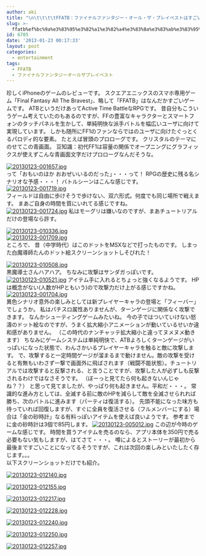```yaml
---
author: aki
title: "\n\t\t\t\tFFATB：ファイナルファンタジー・オール・ザ・ブレイベストはすごいゲームな予感\t\t"
slug: >-
  ffatb%ef%bc%9a%e3%83%95%e3%82%a1%e3%82%a4%e3%83%8a%e3%83%ab%e3%83%95%e3%82%a1%e3%83%b3%e3%82%bf%e3%82%b8%e3%83%bc%e3%83%bb%e3%82%aa%e3%83%bc%e3%83%ab%e3%83%bb%e3%82%b6%e3%83%bb%e3%83%96%e3%83%ac
id: 6705
date: '2013-01-23 00:17:33'
layout: post
categories:
  - entertainment
tags:
  - FFATB
  - ファイナルファンタジーオールザブレイベスト
---
```


珍しくiPhoneのゲームのレビューです。 スクエアエニックスのスマホ専用ゲーム「Final Fantasy All The Bravest」、略して「FFATB」はなんだかすごいゲームです。 ATBというだけあってActive Time BattleなRPGです。 昔自分もこういうゲーム考えていたのもあるのですが、FFの豊富なキャラクターとスマートフォンのタッチパネルを生かして、単純明快な派手バトルを幅広いユーザに向けて実現しています。 しかも随所にFF1のファンならではのユーザに向けたぐっとくるパロディ的な要素。 たとえば冒頭のプロローグです。 クリスタルのテーマにのせてこの青画面。 豆知識：初代FF1は容量の関係でオープニングにグラフィックスが使えずこんな青画面文字だけプロローグなんだそうな。  

[![20130123-001657.jpg](https://aki.shirai.as/wp-content/uploads/2013/01/20130123-001657.jpg)](https://aki.shirai.as/wp-content/uploads/2013/01/20130123-001657.jpg)  
って「おもいのほか おおぜいいるのだった」・・・って！ RPGの歴史に残る名シナリオな予感・・・！ バトルシーンはこんな感じです。  
[![20130123-001719.jpg](https://aki.shirai.as/wp-content/uploads/2013/01/20130123-001719.jpg)](https://aki.shirai.as/wp-content/uploads/2013/01/20130123-001719.jpg)  
フィールドは自由に歩けそうで歩けない、双六形式。何度でも同じ場所で戦えます。 まあご自身の時間を質にいれてる感じですね。  
[![20130123-001724.jpg](https://aki.shirai.as/wp-content/uploads/2013/01/20130123-001724.jpg)](https://aki.shirai.as/wp-content/uploads/2013/01/20130123-001724.jpg) 私はモーグリは嫌いなのですが、まあチュートリアルだけの登場なら許す。  

[![20130123-010336.jpg](https://aki.shirai.as/wp-content/uploads/2013/01/20130123-010336.jpg)](https://aki.shirai.as/wp-content/uploads/2013/01/20130123-010336.jpg)  
[![20130123-001709.jpg](https://aki.shirai.as/wp-content/uploads/2013/01/20130123-001709.jpg)](https://aki.shirai.as/wp-content/uploads/2013/01/20130123-001709.jpg)  
ところで、 昔（中学時代）はこのドットをMSXなどで打ったものです。 しまった白魔導師たんのドット絵スクリーンショットしそびれた！  

[![20130123-010508.jpg](https://aki.shirai.as/wp-content/uploads/2013/01/20130123-010508.jpg)](https://aki.shirai.as/wp-content/uploads/2013/01/20130123-010508.jpg)  
黒魔導士さんハアハア。 ちなみに攻撃はサンダガっぽいです。  
[![20130123-010521.jpg](https://aki.shirai.as/wp-content/uploads/2013/01/20130123-010521.jpg)](https://aki.shirai.as/wp-content/uploads/2013/01/20130123-010521.jpg) アイテム手に入れるとちょっと強くなるようです。 HPは概念がない(人数がHPともいう)ので攻撃力だけ上がる感じですかね。  
[![20130123-001704.jpg](https://aki.shirai.as/wp-content/uploads/2013/01/20130123-001704.jpg)](https://aki.shirai.as/wp-content/uploads/2013/01/20130123-001704.jpg)  
異色シナリオ意外の楽しみとしては新プレイヤーキャラの登場と「フィーバー」でしょうか。 私はパチスロ属性ありませんが、ターンゲージに関係なく攻撃できます。 なんかシューティングゲームみたいね。 今の子ではついていけない怒濤のドット絵なのですが、うまく拡大縮小アニメーションが動いているせいか違和感がありません。 （この時代のナンチャッテ拡大縮小と違ってヌメヌメ動きます） ちなみにゲームシステムは単純明快で、ATBよろしくターンゲージがいっぱいになった状態で、わんさかいるプレイヤーキャラを触ると敵に攻撃します。 で、攻撃すると一定時間ゲージが溜まるまで動けません。敵の攻撃を受けると有無もいわさず一撃で画面外に飛ばされます（戦闘不能状態）。チュートリアルでは攻撃すると反撃される、と言うことですが、攻撃した人が必ずしも反撃されるわけではなさそうです。 （ぼーっと見てたら何も起きないんじゃね？？） と思って見てましたが、やっぱり何も起きません。平和だ・・・。 常識的な進み方としては、全滅する前に敵のHPを減らして敵を全滅させられれば勝ち、次のバトルに進みます（パーティは復活する）。 先頭不能になった味方も待っていれば回復しますが、すぐに全員を復活させる（フルメンバーにする）場合は「金の砂時計」なる有料っぽいアイテムを使えば良いようです。 参考までに金の砂時計は3個で85円します。 [![20130123-005012.jpg](https://aki.shirai.as/wp-content/uploads/2013/01/20130123-005012.jpg)](https://aki.shirai.as/wp-content/uploads/2013/01/20130123-005012.jpg) この辺が今時のゲームな感じです。 時間を買うアイテムを売るのなら、アプリ本体を350円で売る必要もない気もしますが、はてさて・・・。 噂によるとストーリーが最初から最後まですごいことになってるそうですが、これは次回の楽しみといたしたく存じます。。。  
以下スクリーンショットだけでも紹介。  

[![20130123-012140.jpg](https://aki.shirai.as/wp-content/uploads/2013/01/20130123-012140.jpg)](https://aki.shirai.as/wp-content/uploads/2013/01/20130123-012140.jpg)  

[![20130123-012155.jpg](https://aki.shirai.as/wp-content/uploads/2013/01/20130123-012155.jpg)](https://aki.shirai.as/wp-content/uploads/2013/01/20130123-012155.jpg)  

[![20130123-012217.jpg](https://aki.shirai.as/wp-content/uploads/2013/01/20130123-012217.jpg)](https://aki.shirai.as/wp-content/uploads/2013/01/20130123-012217.jpg)  

[![20130123-012228.jpg](https://aki.shirai.as/wp-content/uploads/2013/01/20130123-012228.jpg)](https://aki.shirai.as/wp-content/uploads/2013/01/20130123-012228.jpg)  

[![20130123-012240.jpg](https://aki.shirai.as/wp-content/uploads/2013/01/20130123-012240.jpg)](https://aki.shirai.as/wp-content/uploads/2013/01/20130123-012240.jpg)  

[![20130123-012250.jpg](https://aki.shirai.as/wp-content/uploads/2013/01/20130123-012250.jpg)](https://aki.shirai.as/wp-content/uploads/2013/01/20130123-012250.jpg)  

[![20130123-012257.jpg](https://aki.shirai.as/wp-content/uploads/2013/01/20130123-012257.jpg)](https://aki.shirai.as/wp-content/uploads/2013/01/20130123-012257.jpg)
